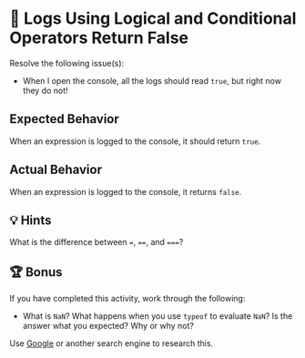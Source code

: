 # 🐛 Logs Using Logical and Conditional Operators Return False

Resolve the following issue(s):

* When I open the console, all the logs should read `true`, but right now they do not!

## Expected Behavior

When an expression is logged to the console, it should return `true`.

## Actual Behavior

When an expression is logged to the console, it returns `false`.

## 💡 Hints

What is the difference between `=`, `==`, and `===`? 

## 🏆 Bonus

If you have completed this activity, work through the following:

* What is `NaN`? What happens when you use `typeof` to evaluate `NaN`? Is the answer what you expected? Why or why not?

Use [Google](https://www.google.com) or another search engine to research this.
